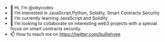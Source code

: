 - 👋 Hi, I’m @obycodes
- 👀 I’m interested in JavaScript,Python, Solidity, Smart Contracts Security
- 🌱 I’m currently learning JavaScript and Solidity
- 💞️ I’m looking to collaborate on interesting web3 projects with a special focus on smart contracts security.
- 📫 How to reach me on https://twitter.com/bullishvee

<!---
obycodes/obycodes is a ✨ special ✨ repository because its `README.md` (this file) appears on your GitHub profile.
You can click the Preview link to take a look at your changes.
--->
